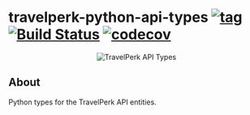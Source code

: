 # travelperk-python-api-types [![tag](https://img.shields.io/github/tag/namelivia/travelperk-python-api-types.svg)](https://github.com/namelivia/travelperk-python-api-types/releases) [![Build Status](https://travis-ci.com/namelivia/travelperk-python-api-types.svg?branch=main)](https://travis-ci.com/namelivia/travelperk-python-api-types) [![codecov](https://codecov.io/gh/namelivia/travelperk-python-api-types/branch/main/graph/badge.svg)](https://codecov.io/gh/namelivia/travelperk-python-api-types)

<p align="center">
  <img src="https://user-images.githubusercontent.com/1571416/89100428-2c30cd00-d3f7-11ea-9c4a-37b17f9e9ae4.png" alt="TravelPerk API Types" />
</p>

## About
Python types for the TravelPerk API entities.
